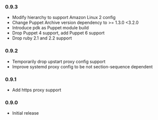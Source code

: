 ### 0.9.3
* Modify hierarchy to support Amazon Linux 2 config
* Change Puppet Archive version dependency to >= 1.3.0 <3.2.0
* Introduce pdk as Puppet module build
* Drop Puppet 4 support, add Puppet 6 support
* Drop ruby 2.1 and 2.2 support

### 0.9.2
* Temporarily drop upstart proxy config support
* Improve systemd proxy config to be not section-sequence dependent

### 0.9.1
* Add https proxy support

### 0.9.0
* Initial release
